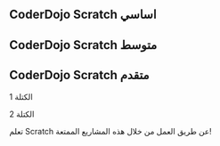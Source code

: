 ## CoderDojo Scratch اساسي

## CoderDojo Scratch متوسط

## CoderDojo Scratch متقدم

الكتلة 1

الكتلة 2

تعلم Scratch عن طريق العمل من خلال هذه المشاريع الممتعة!